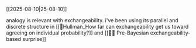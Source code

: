 [[2025-08-10|25-08-10]]

analogy is relevant with exchangeability. i've been using its parallel and discrete structure in [[📜Hullman_How far can exchangeability get us toward agreeing on individual probability?]] and [[🔄😲 Pre-Bayesian exchangeability-based surprise]]

